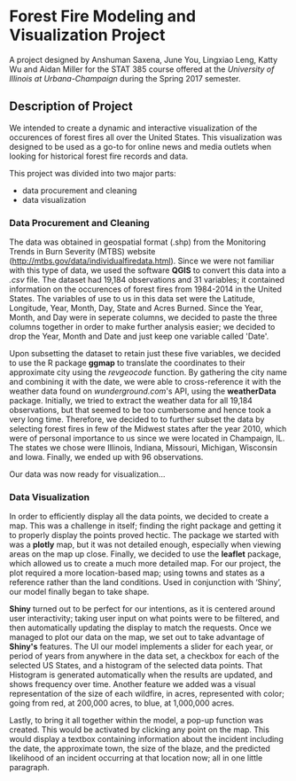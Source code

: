# Forest Fire Modeling and Visualization Project

A project designed by Anshuman Saxena, June You, Lingxiao Leng, Katty Wu and Aidan Miller for the STAT 385 course offered at the *University of Illinois at Urbana-Champaign* during the Spring 2017 semester.

## Description of Project

We intended to create a dynamic and interactive visualization of the occurences of forest fires all over the United States. This visualization was designed to be used as a go-to for online news and media outlets when looking for historical forest fire records and data. 

This project was divided into two major parts: 
* data procurement and cleaning
* data visualization

### Data Procurement and Cleaning

The data was obtained in geospatial format (.shp) from the Monitoring Trends in Burn Severity (MTBS) website (http://mtbs.gov/data/individualfiredata.html). Since we were not familiar with this type of data, we used the software **QGIS** to convert this data into a *.csv* file. The dataset had 19,184 observations and 31 variables; it contained information on the occurences of forest fires from 1984-2014 in the United States. The variables of use to us in this data set were the Latitude, Longitude, Year, Month, Day, State and Acres Burned. Since the Year, Month, and Day were in seperate columns, we decided to paste the three columns together in order to make further analysis easier; we decided to drop the Year, Month and Date and just keep one variable called 'Date'.

Upon subsetting the dataset to retain just these five variables, we decided to use the R package **ggmap** to translate the coordinates to their approximate city using the *revgeocode* function. By gathering the city name and combining it with the date, we were able to cross-reference it with the weather data found on *wunderground.com*'s API, using the **weatherData** package. Initially, we tried to extract the weather data for all 19,184 observations, but that seemed to be too cumbersome and hence took a very long time. Therefore, we decided to to further subset the data by selecting forest fires in few of the Midwest states after the year 2010, which were of personal importance to us since we were located in Champaign, IL. The states we chose were Illinois, Indiana, Missouri, Michigan, Wisconsin and Iowa. Finally, we ended up with 96 observations. 

Our data was now ready for visualization...

### Data Visualization

In order to efficiently display all the data points, we decided to create a map. This was a challenge in itself; finding the right package and getting it to properly display the points proved hectic. The package we started with was a **plotly** map, but it was not detailed enough, especially when viewing areas on the map up close. Finally, we decided to use the **leaflet** package, which allowed us to create a much more detailed map. For our project, the plot required a more location-based map; using towns and states as a reference rather than the land conditions. Used in conjunction with ‘Shiny’, our model finally began to take shape. 

**Shiny** turned out to be perfect for our intentions, as it is centered around user interactivity; taking user input on what points were to be filtered, and then automatically updating the display to match the requests. Once we managed to plot our data on the map, we set out to take advantage of **Shiny's** features. The UI our model implements a slider for each year, or period of years from anywhere in the data set, a checkbox for each of the selected US States, and a histogram of the selected data points. That Histogram is generated automatically when the results are updated, and shows frequency over time. Another feature we added was a visual representation of the size of each wildfire, in acres, represented with color; going from red, at 200,000 acres, to blue, at 1,000,000 acres.

Lastly, to bring it all together within the model, a pop-up function was created. This would be activated by clicking any point on the map. This would display a textbox containing information about the incident including the date, the approximate town, the size of the blaze, and the predicted likelihood of an incident occurring at that location now; all in one little paragraph. 
